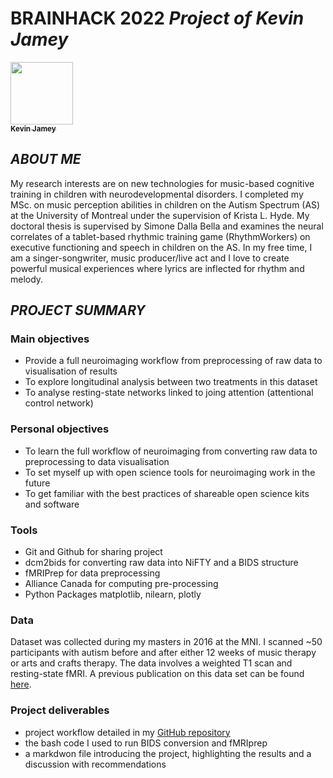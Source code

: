 # BRAINHACK 2022 _Project of Kevin Jamey_

<a href="https://github.com/kevinjamey">
   <img src="https://avatars.githubusercontent.com/u/67798124?s=400&u=db908036b94ee87132b75e60f55bafa5de70743f&v=4" width="100px;" alt=""/>
   <br /><sub><b>Kevin Jamey</b></sub>
</a>


## _ABOUT ME_

My research interests are on new technologies for music-based cognitive training in children with neurodevelopmental disorders. I completed my MSc. on music perception abilities in children on the Autism Spectrum (AS) at the University of Montreal under the supervision of Krista L. Hyde. My doctoral thesis is supervised by Simone Dalla Bella and examines the neural correlates of a tablet-based rhythmic training game (RhythmWorkers) on executive functioning and speech in children on the AS. In my free time, I am a singer-songwriter, music producer/live act and I love to create powerful musical experiences where lyrics are inflected for rhythm and melody.

## _PROJECT SUMMARY_

### Main objectives

* Provide a full neuroimaging workflow from preprocessing of raw data to visualisation of results 
* To explore longitudinal analysis between two treatments in this dataset
* To analyse resting-state networks linked to joing attention (attentional control network)

### Personal objectives

* To learn the full workflow of neuroimaging from converting raw data to preprocessing to data visualisation
* To set myself up with open science tools for neuroimaging work in the future
* To get familiar with the best practices of shareable open science kits and software

### Tools

* Git and Github for sharing project
* dcm2bids for converting raw data into NiFTY and a BIDS structure
* fMRIPrep for data preprocessing
* Alliance Canada for computing pre-processing
* Python Packages matplotlib, nilearn, plotly


### Data
Dataset was collected during my masters in 2016 at the MNI. I scanned
~50 participants with autism before and after either 12 weeks of music therapy or arts and crafts therapy. The data involves a weighted T1 scan and resting-state fMRI. 
A previous publication on this data set can be found [here](https://www.nature.com/articles/s41398-018-0287-3
).

### Project deliverables

* project workflow detailed in my [GitHub repository](https://github.com/brainhack-school2022/jamey_project)
* the bash code I used to run BIDS conversion and fMRIprep 
* a markdwon file introducing the project, highlighting the results and a discussion with recommendations




